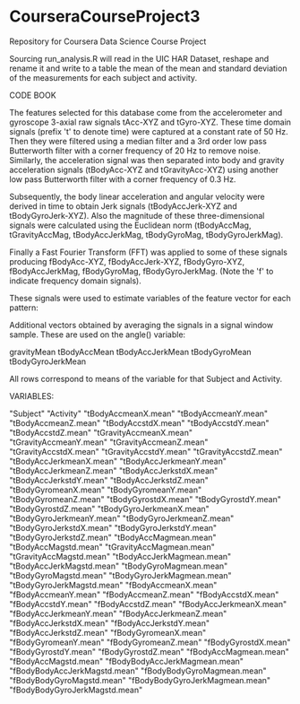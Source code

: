 # CourseraCourseProject3
Repository for Coursera Data Science Course Project

Sourcing run_analysis.R will read in the UIC HAR Dataset, reshape and rename it and write to a table the mean of the mean and standard deviation of the measurements for each subject and activity.

CODE BOOK

The features selected for this database come from the accelerometer and gyroscope 3-axial raw signals tAcc-XYZ and tGyro-XYZ. These time domain signals (prefix 't' to denote time) were captured at a constant rate of 50 Hz. Then they were filtered using a median filter and a 3rd order low pass Butterworth filter with a corner frequency of 20 Hz to remove noise. Similarly, the acceleration signal was then separated into body and gravity acceleration signals (tBodyAcc-XYZ and tGravityAcc-XYZ) using another low pass Butterworth filter with a corner frequency of 0.3 Hz. 

Subsequently, the body linear acceleration and angular velocity were derived in time to obtain Jerk signals (tBodyAccJerk-XYZ and tBodyGyroJerk-XYZ). Also the magnitude of these three-dimensional signals were calculated using the Euclidean norm (tBodyAccMag, tGravityAccMag, tBodyAccJerkMag, tBodyGyroMag, tBodyGyroJerkMag). 

Finally a Fast Fourier Transform (FFT) was applied to some of these signals producing fBodyAcc-XYZ, fBodyAccJerk-XYZ, fBodyGyro-XYZ, fBodyAccJerkMag, fBodyGyroMag, fBodyGyroJerkMag. (Note the 'f' to indicate frequency domain signals). 

These signals were used to estimate variables of the feature vector for each pattern:  


Additional vectors obtained by averaging the signals in a signal window sample. These are used on the angle() variable:

gravityMean
tBodyAccMean
tBodyAccJerkMean
tBodyGyroMean
tBodyGyroJerkMean


All rows correspond to means of the variable for that Subject and Activity.

VARIABLES:

"Subject"
"Activity" 
"tBodyAccmeanX.mean" 
"tBodyAccmeanY.mean" 
"tBodyAccmeanZ.mean" 
"tBodyAccstdX.mean" 
"tBodyAccstdY.mean" 
"tBodyAccstdZ.mean" 
"tGravityAccmeanX.mean" 
"tGravityAccmeanY.mean" 
"tGravityAccmeanZ.mean" 
"tGravityAccstdX.mean" 
"tGravityAccstdY.mean" 
"tGravityAccstdZ.mean" 
"tBodyAccJerkmeanX.mean" 
"tBodyAccJerkmeanY.mean" 
"tBodyAccJerkmeanZ.mean" 
"tBodyAccJerkstdX.mean" 
"tBodyAccJerkstdY.mean" 
"tBodyAccJerkstdZ.mean" 
"tBodyGyromeanX.mean" 
"tBodyGyromeanY.mean" 
"tBodyGyromeanZ.mean" 
"tBodyGyrostdX.mean" 
"tBodyGyrostdY.mean" 
"tBodyGyrostdZ.mean" 
"tBodyGyroJerkmeanX.mean" 
"tBodyGyroJerkmeanY.mean" 
"tBodyGyroJerkmeanZ.mean"
"tBodyGyroJerkstdX.mean"
"tBodyGyroJerkstdY.mean"
"tBodyGyroJerkstdZ.mean"
"tBodyAccMagmean.mean"
"tBodyAccMagstd.mean"
"tGravityAccMagmean.mean"
"tGravityAccMagstd.mean"
"tBodyAccJerkMagmean.mean"
"tBodyAccJerkMagstd.mean"
"tBodyGyroMagmean.mean"
"tBodyGyroMagstd.mean"
"tBodyGyroJerkMagmean.mean"
"tBodyGyroJerkMagstd.mean"
"fBodyAccmeanX.mean"
"fBodyAccmeanY.mean"
"fBodyAccmeanZ.mean"
"fBodyAccstdX.mean"
"fBodyAccstdY.mean"
"fBodyAccstdZ.mean"
"fBodyAccJerkmeanX.mean"
"fBodyAccJerkmeanY.mean"
"fBodyAccJerkmeanZ.mean"
"fBodyAccJerkstdX.mean"
"fBodyAccJerkstdY.mean"
"fBodyAccJerkstdZ.mean"
"fBodyGyromeanX.mean"
"fBodyGyromeanY.mean"
"fBodyGyromeanZ.mean"
"fBodyGyrostdX.mean"
"fBodyGyrostdY.mean"
"fBodyGyrostdZ.mean"
"fBodyAccMagmean.mean"
"fBodyAccMagstd.mean"
"fBodyBodyAccJerkMagmean.mean"
"fBodyBodyAccJerkMagstd.mean"
"fBodyBodyGyroMagmean.mean"
"fBodyBodyGyroMagstd.mean"
"fBodyBodyGyroJerkMagmean.mean"
"fBodyBodyGyroJerkMagstd.mean"
